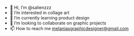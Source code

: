 - 👋 Hi, I’m @salienzzz
- 👀 I’m interested in collage art
- 🌱 I’m currently learning product design
- 💞️ I’m looking to collaborate on graphic projects
- 📫 How to reach me melaniasgraphicdesigner@gmail.com

<!---
salienzzz/salienzzz is a ✨ special ✨ repository because its `README.md` (this file) appears on your GitHub profile.
You can click the Preview link to take a look at your changes.
--->
